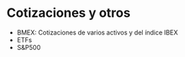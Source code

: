 Cotizaciones y otros
====================


- BMEX: Cotizaciones de varios activos y del índice IBEX  
- ETFs  
- S&P500

